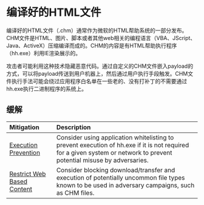 # 编译好的HTML文件

编译好的HTML文件（.chm）通常作为微软的HTML帮助系统的一部分发布。CHM文件是HTML、图片、脚本或者其他web相关的编程语言（VBA、JScript、Java、ActiveX）压缩编译而成的。CHM的内容是有HTML帮助执行程序（hh.exe）利用IE渲染展示的。

攻击者可能利用这种技术隐藏恶意代码。通过自定义的CHM文件嵌入payload的方式，可以将payload传送到用户机器上，然后通过用户执行手段触发。CHM文件执行手法可能会绕过应用程序白名单在一些老的、没有打补丁的不需要通过hh.exe执行二进制程序的系统上。

## 缓解

| Mitigation | Description |
| :--- | :--- |
| [Execution Prevention](https://attack.mitre.org/mitigations/M1038) |  Consider using application whitelisting to prevent execution of hh.exe if it is not required for a given system or network to prevent potential misuse by adversaries. |
| [Restrict Web Based Content](https://attack.mitre.org/mitigations/M1021) |  Consider blocking download/transfer and execution of potentially uncommon file types known to be used in adversary campaigns, such as CHM files. |



